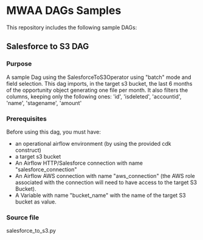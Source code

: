 # MWAA DAGs Samples

This repository includes the following sample DAGs:

## Salesforce to S3 DAG

### Purpose
A sample Dag using the SalesforceToS3Operator using "batch" mode and field selection.
This dag imports, in the target s3 bucket, the last 6 months of the opportunity object generating one file per month.
It also filters the columns, keeping only the following ones: 'id', 'isdeleted', 'accountid', 'name', 'stagename', 'amount'

### Prerequisites 

Before using this dag, you must have:
* an operational airflow environment (by using the provided cdk construct)
* a target s3 bucket
* An Airflow HTTP/Salesforce connection with name "salesforce_connection"
* An Airflow AWS connection with name "aws_connection" (the AWS role associated with the connection will need to have access to the target S3 Bucket).
* A Variable with name "bucket_name" with the name of the target S3 bucket as value.

### Source file 
salesforce_to_s3.py 






